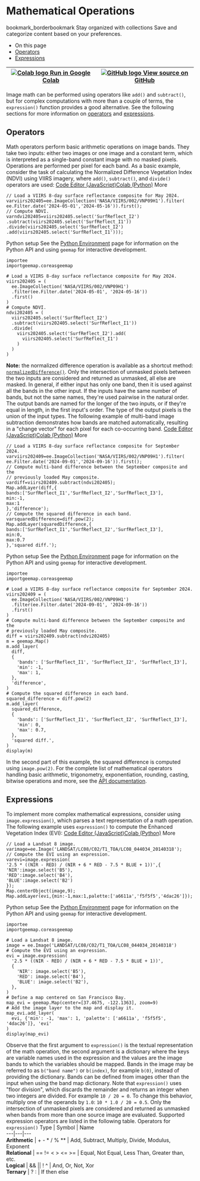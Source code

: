  
#  Mathematical Operations
bookmark_borderbookmark Stay organized with collections  Save and categorize content based on your preferences. 
  * On this page
  * [Operators](https://developers.google.com/earth-engine/guides/image_math#operators)
  * [Expressions](https://developers.google.com/earth-engine/guides/image_math#expressions)


[ ![Colab logo](https://developers.google.com/static/earth-engine/images/colab_logo_32px.png) Run in Google Colab ](https://colab.research.google.com/github/google/earthengine-community/blob/master/guides/linked/generated/image_math.ipynb) |  [ ![GitHub logo](https://developers.google.com/static/earth-engine/images/GitHub-Mark-32px.png) View source on GitHub ](https://github.com/google/earthengine-community/blob/master/guides/linked/generated/image_math.ipynb)  
---|---  
Image math can be performed using operators like `add()` and `subtract()`, but for complex computations with more than a couple of terms, the `expression()` function provides a good alternative. See the following sections for more information on [operators](https://developers.google.com/earth-engine/guides/image_math#operators) and [expressions](https://developers.google.com/earth-engine/guides/image_math#expressions).
## Operators
Math operators perform basic arithmetic operations on image bands. They take two inputs: either two images or one image and a constant term, which is interpreted as a single-band constant image with no masked pixels. Operations are performed per pixel for each band.
As a basic example, consider the task of calculating the Normalized Difference Vegetation Index (NDVI) using VIIRS imagery, where `add()`, `subtract()`, and `divide()` operators are used:
[Code Editor (JavaScript)](https://developers.google.com/earth-engine/guides/image_math#code-editor-javascript-sample)[Colab (Python)](https://developers.google.com/earth-engine/guides/image_math#colab-python-sample) More
```
// Load a VIIRS 8-day surface reflectance composite for May 2024.
varviirs202405=ee.ImageCollection('NASA/VIIRS/002/VNP09H1').filter(
ee.Filter.date('2024-05-01','2024-05-16')).first();
// Compute NDVI.
varndvi202405=viirs202405.select('SurfReflect_I2')
.subtract(viirs202405.select('SurfReflect_I1'))
.divide(viirs202405.select('SurfReflect_I2')
.add(viirs202405.select('SurfReflect_I1')));
```
Python setup
See the [ Python Environment](https://developers.google.com/earth-engine/guides/python_install) page for information on the Python API and using `geemap` for interactive development.
```
importee
importgeemap.coreasgeemap
```
```
# Load a VIIRS 8-day surface reflectance composite for May 2024.
viirs202405 = (
  ee.ImageCollection('NASA/VIIRS/002/VNP09H1')
  .filter(ee.Filter.date('2024-05-01', '2024-05-16'))
  .first()
)
# Compute NDVI.
ndvi202405 = (
  viirs202405.select('SurfReflect_I2')
  .subtract(viirs202405.select('SurfReflect_I1'))
  .divide(
    viirs202405.select('SurfReflect_I2').add(
      viirs202405.select('SurfReflect_I1')
    )
  )
)
```
**Note:** the normalized difference operation is available as a shortcut method: [`normalizedDifference()`](https://developers.google.com/earth-engine/apidocs/ee-image-normalizeddifference). 
Only the intersection of unmasked pixels between the two inputs are considered and returned as unmasked, all else are masked. In general, if either input has only one band, then it is used against all the bands in the other input. If the inputs have the same number of bands, but not the same names, they're used pairwise in the natural order. The output bands are named for the longer of the two inputs, or if they're equal in length, in the first input's order. The type of the output pixels is the union of the input types.
The following example of multi-band image subtraction demonstrates how bands are matched automatically, resulting in a "change vector" for each pixel for each co-occurring band.
[Code Editor (JavaScript)](https://developers.google.com/earth-engine/guides/image_math#code-editor-javascript-sample)[Colab (Python)](https://developers.google.com/earth-engine/guides/image_math#colab-python-sample) More
```
// Load a VIIRS 8-day surface reflectance composite for September 2024.
varviirs202409=ee.ImageCollection('NASA/VIIRS/002/VNP09H1').filter(
ee.Filter.date('2024-09-01','2024-09-16')).first();
// Compute multi-band difference between the September composite and the
// previously loaded May composite.
vardiff=viirs202409.subtract(ndvi202405);
Map.addLayer(diff,{
bands:['SurfReflect_I1','SurfReflect_I2','SurfReflect_I3'],
min:-1,
max:1
},'difference');
// Compute the squared difference in each band.
varsquaredDifference=diff.pow(2);
Map.addLayer(squaredDifference,{
bands:['SurfReflect_I1','SurfReflect_I2','SurfReflect_I3'],
min:0,
max:0.7
},'squared diff.');
```
Python setup
See the [ Python Environment](https://developers.google.com/earth-engine/guides/python_install) page for information on the Python API and using `geemap` for interactive development.
```
importee
importgeemap.coreasgeemap
```
```
# Load a VIIRS 8-day surface reflectance composite for September 2024.
viirs202409 = (
  ee.ImageCollection('NASA/VIIRS/002/VNP09H1')
  .filter(ee.Filter.date('2024-09-01', '2024-09-16'))
  .first()
)
# Compute multi-band difference between the September composite and the
# previously loaded May composite.
diff = viirs202409.subtract(ndvi202405)
m = geemap.Map()
m.add_layer(
  diff,
  {
    'bands': ['SurfReflect_I1', 'SurfReflect_I2', 'SurfReflect_I3'],
    'min': -1,
    'max': 1,
  },
  'difference',
)
# Compute the squared difference in each band.
squared_difference = diff.pow(2)
m.add_layer(
  squared_difference,
  {
    'bands': ['SurfReflect_I1', 'SurfReflect_I2', 'SurfReflect_I3'],
    'min': 0,
    'max': 0.7,
  },
  'squared diff.',
)
display(m)
```

In the second part of this example, the squared difference is computed using `image.pow(2)`. For the complete list of mathematical operators handling basic arithmetic, trigonometry, exponentiation, rounding, casting, bitwise operations and more, see the [API documentation](https://developers.google.com/earth-engine/apidocs).
## Expressions
To implement more complex mathematical expressions, consider using `image.expression()`, which parses a text representation of a math operation. The following example uses `expression()` to compute the Enhanced Vegetation Index (EVI):
[Code Editor (JavaScript)](https://developers.google.com/earth-engine/guides/image_math#code-editor-javascript-sample)[Colab (Python)](https://developers.google.com/earth-engine/guides/image_math#colab-python-sample) More
```
// Load a Landsat 8 image.
varimage=ee.Image('LANDSAT/LC08/C02/T1_TOA/LC08_044034_20140318');
// Compute the EVI using an expression.
varevi=image.expression(
'2.5 * ((NIR - RED) / (NIR + 6 * RED - 7.5 * BLUE + 1))',{
'NIR':image.select('B5'),
'RED':image.select('B4'),
'BLUE':image.select('B2')
});
Map.centerObject(image,9);
Map.addLayer(evi,{min:-1,max:1,palette:['a6611a','f5f5f5','4dac26']});
```
Python setup
See the [ Python Environment](https://developers.google.com/earth-engine/guides/python_install) page for information on the Python API and using `geemap` for interactive development.
```
importee
importgeemap.coreasgeemap
```
```
# Load a Landsat 8 image.
image = ee.Image('LANDSAT/LC08/C02/T1_TOA/LC08_044034_20140318')
# Compute the EVI using an expression.
evi = image.expression(
  '2.5 * ((NIR - RED) / (NIR + 6 * RED - 7.5 * BLUE + 1))',
  {
    'NIR': image.select('B5'),
    'RED': image.select('B4'),
    'BLUE': image.select('B2'),
  },
)
# Define a map centered on San Francisco Bay.
map_evi = geemap.Map(center=[37.4675, -122.1363], zoom=9)
# Add the image layer to the map and display it.
map_evi.add_layer(
  evi, {'min': -1, 'max': 1, 'palette': ['a6611a', 'f5f5f5', '4dac26']}, 'evi'
)
display(map_evi)
```

Observe that the first argument to `expression()` is the textual representation of the math operation, the second argument is a dictionary where the keys are variable names used in the expression and the values are the image bands to which the variables should be mapped. Bands in the image may be referred to as `b("band name")` or `b(index)`, for example `b(0)`, instead of providing the dictionary. Bands can be defined from images other than the input when using the band map dictionary. Note that `expression()` uses "floor division", which discards the remainder and returns an integer when two integers are divided. For example `10 / 20 = 0`. To change this behavior, multiply one of the operands by `1.0`: `10 * 1.0 / 20 = 0.5`. Only the intersection of unmasked pixels are considered and returned as unmasked when bands from more than one source image are evaluated. Supported expression operators are listed in the following table.
Operators for `expression()` Type | Symbol | Name  
---|---|---  
**Arithmetic** | + - * / % ** | Add, Subtract, Multiply, Divide, Modulus, Exponent  
**Relational** | == != < > <= >= | Equal, Not Equal, Less Than, Greater than, etc.  
**Logical** | && || ! ^ | And, Or, Not, Xor  
**Ternary** | ? : | If then else  
